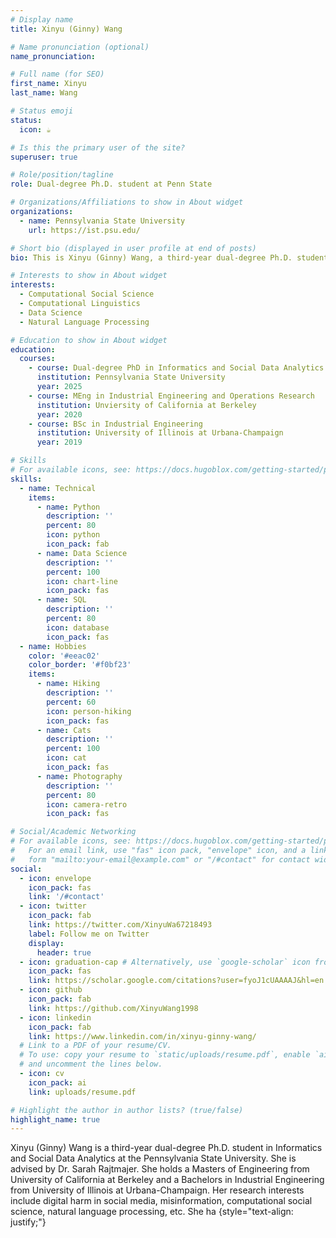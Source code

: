 ```yaml
---
# Display name
title: Xinyu (Ginny) Wang 

# Name pronunciation (optional)
name_pronunciation: 

# Full name (for SEO)
first_name: Xinyu
last_name: Wang

# Status emoji
status:
  icon: ☕️

# Is this the primary user of the site?
superuser: true

# Role/position/tagline
role: Dual-degree Ph.D. student at Penn State

# Organizations/Affiliations to show in About widget
organizations:
  - name: Pennsylvania State University
    url: https://ist.psu.edu/

# Short bio (displayed in user profile at end of posts)
bio: This is Xinyu (Ginny) Wang, a third-year dual-degree Ph.D. student in Informatics and Social Data Analytics at the Pennsylvania State University. I am honored to be advised by Dr. Sarah Rajtmajer. My research interests include digital harm in social media, misinformation, computational social science, natural language processing, etc.

# Interests to show in About widget
interests:
  - Computational Social Science
  - Computational Linguistics
  - Data Science
  - Natural Language Processing

# Education to show in About widget
education:
  courses:
    - course: Dual-degree PhD in Informatics and Social Data Analytics
      institution: Pennsylvania State University
      year: 2025
    - course: MEng in Industrial Engineering and Operations Research
      institution: Unviersity of California at Berkeley
      year: 2020
    - course: BSc in Industrial Engineering
      institution: University of Illinois at Urbana-Champaign
      year: 2019

# Skills
# For available icons, see: https://docs.hugoblox.com/getting-started/page-builder/#icons
skills:
  - name: Technical
    items:
      - name: Python
        description: ''
        percent: 80
        icon: python
        icon_pack: fab
      - name: Data Science
        description: ''
        percent: 100
        icon: chart-line
        icon_pack: fas
      - name: SQL
        description: ''
        percent: 80
        icon: database
        icon_pack: fas
  - name: Hobbies
    color: '#eeac02'
    color_border: '#f0bf23'
    items:
      - name: Hiking
        description: ''
        percent: 60
        icon: person-hiking
        icon_pack: fas
      - name: Cats
        description: ''
        percent: 100
        icon: cat
        icon_pack: fas
      - name: Photography
        description: ''
        percent: 80
        icon: camera-retro
        icon_pack: fas

# Social/Academic Networking
# For available icons, see: https://docs.hugoblox.com/getting-started/page-builder/#icons
#   For an email link, use "fas" icon pack, "envelope" icon, and a link in the
#   form "mailto:your-email@example.com" or "/#contact" for contact widget.
social:
  - icon: envelope
    icon_pack: fas
    link: '/#contact'
  - icon: twitter
    icon_pack: fab
    link: https://twitter.com/XinyuWa67218493
    label: Follow me on Twitter
    display:
      header: true
  - icon: graduation-cap # Alternatively, use `google-scholar` icon from `ai` icon pack
    icon_pack: fas
    link: https://scholar.google.com/citations?user=fyoJ1cUAAAAJ&hl=en
  - icon: github
    icon_pack: fab
    link: https://github.com/XinyuWang1998
  - icon: linkedin
    icon_pack: fab
    link: https://www.linkedin.com/in/xinyu-ginny-wang/
  # Link to a PDF of your resume/CV.
  # To use: copy your resume to `static/uploads/resume.pdf`, enable `ai` icons in `params.yaml`,
  # and uncomment the lines below.
  - icon: cv
    icon_pack: ai
    link: uploads/resume.pdf

# Highlight the author in author lists? (true/false)
highlight_name: true
---
```


Xinyu (Ginny) Wang is a third-year dual-degree Ph.D. student in Informatics and Social Data Analytics at the Pennsylvania State University. She is advised by Dr. Sarah Rajtmajer. She holds a Masters of Engineering from University of California at Berkeley and a Bachelors in Industrial Engineering from University of Illinois at Urbana-Champaign.  Her research interests include digital harm in social media, misinformation, computational social science, natural language processing, etc. She ha
{style="text-align: justify;"}
